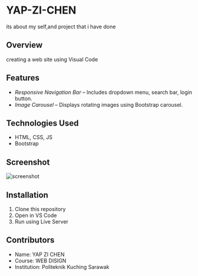 # YAP-ZI-CHEN
its about my self,and project that i have done

## Overview
creating a web site using Visual Code

## Features
- *Responsive Navigation Bar* – Includes dropdown menu, search bar, login button.
- *Image Carousel* – Displays rotating images using Bootstrap carousel.

## Technologies Used
- HTML, CSS, JS
- Bootstrap 

## Screenshot
![screenshot](images/ss123.png)


## Installation
1. Clone this repository
2. Open in VS Code
3. Run using Live Server

## Contributors
- Name: YAP ZI CHEN
- Course: WEB DISIGN
- Institution: Politeknik Kuching Sarawak
